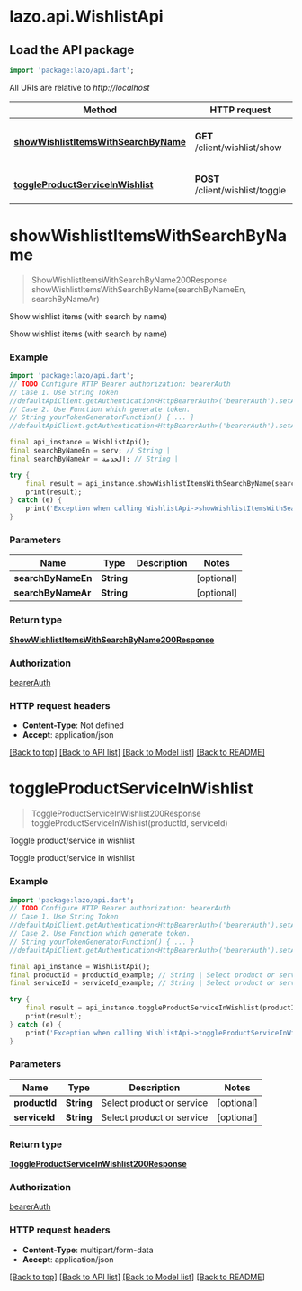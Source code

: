 # lazo.api.WishlistApi

## Load the API package
```dart
import 'package:lazo/api.dart';
```

All URIs are relative to *http://localhost*

Method | HTTP request | Description
------------- | ------------- | -------------
[**showWishlistItemsWithSearchByName**](WishlistApi.md#showwishlistitemswithsearchbyname) | **GET** /client/wishlist/show | Show wishlist items (with search by name)
[**toggleProductServiceInWishlist**](WishlistApi.md#toggleproductserviceinwishlist) | **POST** /client/wishlist/toggle | Toggle product/service in wishlist


# **showWishlistItemsWithSearchByName**
> ShowWishlistItemsWithSearchByName200Response showWishlistItemsWithSearchByName(searchByNameEn, searchByNameAr)

Show wishlist items (with search by name)

Show wishlist items (with search by name)

### Example
```dart
import 'package:lazo/api.dart';
// TODO Configure HTTP Bearer authorization: bearerAuth
// Case 1. Use String Token
//defaultApiClient.getAuthentication<HttpBearerAuth>('bearerAuth').setAccessToken('YOUR_ACCESS_TOKEN');
// Case 2. Use Function which generate token.
// String yourTokenGeneratorFunction() { ... }
//defaultApiClient.getAuthentication<HttpBearerAuth>('bearerAuth').setAccessToken(yourTokenGeneratorFunction);

final api_instance = WishlistApi();
final searchByNameEn = serv; // String | 
final searchByNameAr = الخدمة; // String | 

try {
    final result = api_instance.showWishlistItemsWithSearchByName(searchByNameEn, searchByNameAr);
    print(result);
} catch (e) {
    print('Exception when calling WishlistApi->showWishlistItemsWithSearchByName: $e\n');
}
```

### Parameters

Name | Type | Description  | Notes
------------- | ------------- | ------------- | -------------
 **searchByNameEn** | **String**|  | [optional] 
 **searchByNameAr** | **String**|  | [optional] 

### Return type

[**ShowWishlistItemsWithSearchByName200Response**](ShowWishlistItemsWithSearchByName200Response.md)

### Authorization

[bearerAuth](../README.md#bearerAuth)

### HTTP request headers

 - **Content-Type**: Not defined
 - **Accept**: application/json

[[Back to top]](#) [[Back to API list]](../README.md#documentation-for-api-endpoints) [[Back to Model list]](../README.md#documentation-for-models) [[Back to README]](../README.md)

# **toggleProductServiceInWishlist**
> ToggleProductServiceInWishlist200Response toggleProductServiceInWishlist(productId, serviceId)

Toggle product/service in wishlist

Toggle product/service in wishlist

### Example
```dart
import 'package:lazo/api.dart';
// TODO Configure HTTP Bearer authorization: bearerAuth
// Case 1. Use String Token
//defaultApiClient.getAuthentication<HttpBearerAuth>('bearerAuth').setAccessToken('YOUR_ACCESS_TOKEN');
// Case 2. Use Function which generate token.
// String yourTokenGeneratorFunction() { ... }
//defaultApiClient.getAuthentication<HttpBearerAuth>('bearerAuth').setAccessToken(yourTokenGeneratorFunction);

final api_instance = WishlistApi();
final productId = productId_example; // String | Select product or service
final serviceId = serviceId_example; // String | Select product or service

try {
    final result = api_instance.toggleProductServiceInWishlist(productId, serviceId);
    print(result);
} catch (e) {
    print('Exception when calling WishlistApi->toggleProductServiceInWishlist: $e\n');
}
```

### Parameters

Name | Type | Description  | Notes
------------- | ------------- | ------------- | -------------
 **productId** | **String**| Select product or service | [optional] 
 **serviceId** | **String**| Select product or service | [optional] 

### Return type

[**ToggleProductServiceInWishlist200Response**](ToggleProductServiceInWishlist200Response.md)

### Authorization

[bearerAuth](../README.md#bearerAuth)

### HTTP request headers

 - **Content-Type**: multipart/form-data
 - **Accept**: application/json

[[Back to top]](#) [[Back to API list]](../README.md#documentation-for-api-endpoints) [[Back to Model list]](../README.md#documentation-for-models) [[Back to README]](../README.md)

